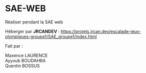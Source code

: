 # SAE-WEB 


Réaliser pendant la SAE web  

Héberger par **JRCANDEV** : https://projets.jrcan.dev/escalade-jeux-olympiques-groupe1/SAE_groupe1/index.html

Fait par :

Maxence LAURENCE  
Ayyoub BOUDAHBA  
Quentin BOSSUS  

